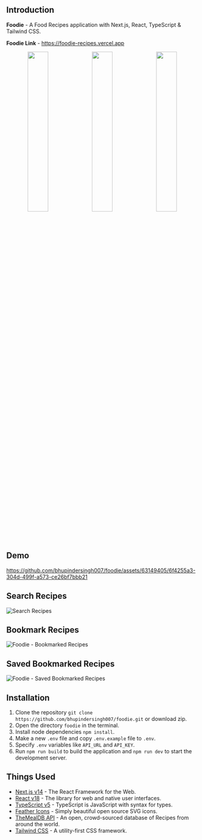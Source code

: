 ## Introduction
**Foodie** - A Food Recipes application with Next.js, React, TypeScript & Tailwind CSS.

**Foodie Link** - https://foodie-recipes.vercel.app

<div align="center">
<img src="https://github.com/bhupindersingh007/foodie/assets/63149405/72b7bf4d-7ccd-4d81-b1ca-242ee9710280" width="32.8%">
<img src="https://github.com/bhupindersingh007/foodie/assets/63149405/35363096-7e76-46ef-8bcd-06af24f0bc43" width="32.8%">
<img src="https://github.com/bhupindersingh007/foodie/assets/63149405/dadd9a6a-819e-4da4-9944-50e56bc20d0c" width="32.8%">
</div>

## Demo 
https://github.com/bhupindersingh007/foodie/assets/63149405/6f4255a3-304d-499f-a573-ce26bf7bbb21

## Search Recipes
![Search Recipes](https://github.com/bhupindersingh007/foodie/assets/63149405/011bc0ec-0fde-47b7-8465-a7e25dc83ae9)

## Bookmark Recipes
![Foodie - Bookmarked Recipes](https://github.com/bhupindersingh007/foodie/assets/63149405/c2bd3050-c76d-4561-9cb5-22375fcc8996)

## Saved Bookmarked Recipes
![Foodie - Saved Bookmarked Recipes](https://github.com/bhupindersingh007/foodie/assets/63149405/2f602ce2-f34f-4b91-89ca-8ae3683b1232)

## Installation

1. Clone the repository ```git clone https://github.com/bhupindersingh007/foodie.git``` or download zip.
2. Open the directory ```foodie``` in the terminal.
3. Install node dependencies ```npm install```.
4. Make a new ```.env``` file and copy ```.env.example``` file to ```.env```.
5. Specify ```.env``` variables like ```API_URL``` and ```API_KEY```.
6. Run ```npm run build``` to build the application and ```npm run dev``` to start the development server.

## Things Used

- [Next.js v14](https://nextjs.org) - The React Framework for the Web.
- [React v18](https://react.dev) - The library for web and native user interfaces.
- [TypeScript v5](https://www.typescriptlang.org/) - TypeScript is JavaScript with syntax for types.
- [Feather Icons](https://feathericons.com) - Simply beautiful open source SVG icons.
- [TheMealDB API](https://www.themealdb.com) - An open, crowd-sourced database of Recipes from around the world.
- [Tailwind CSS](https://tailwindcss.com) - A utility-first CSS framework.










